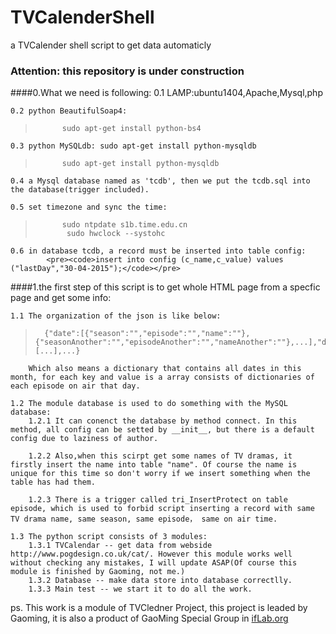 # TVCalenderShell
a TVCalender shell script to get data automaticly 
### Attention: this repository is under construction
####0.What we need is following:
	0.1 LAMP:ubuntu1404,Apache,Mysql,php

	0.2 python BeautifulSoap4:
>			sudo apt-get install python-bs4
	0.3 python MySQLdb: sudo apt-get install python-mysqldb
>			sudo apt-get install python-mysqldb
	0.4 a Mysql database named as 'tcdb', then we put the tcdb.sql into the database(trigger included).

	0.5 set timezone and sync the time:
>			sudo ntpdate s1b.time.edu.cn
>            sudo hwclock --systohc

	0.6 in database tcdb, a record must be inserted into table config: 
			<pre><code>insert into config (c_name,c_value) values ("lastDay","30-04-2015");</code></pre>

####1.the first step of this script is to get whole HTML page from a specfic page and get some info:

	1.1 The organization of the json is like below:
>		{"date":[{"season":"","episode":"","name":""},{"seasonAnother":"","episodeAnother":"","nameAnother":""},...],"dateAnother":[...],...}

        Which also means a dictionary that contains all dates in this month, for each key and value is a array consists of dictionaries of each episode on air that day.

	1.2 The module database is used to do something with the MySQL database:
		1.2.1 It can conenct the database by method connect. In this method, all config can be setted by __init__, but there is a default config due to laziness of author.

		1.2.2 Also,when this scirpt get some names of TV dramas, it firstly insert the name into table "name". Of course the name is unique for this time so don't worry if we insert something when the table has had them.

		1.2.3 There is a trigger called tri_InsertProtect on table episode, which is used to forbid script inserting a record with same TV drama name, same season, same episode， same on air time.

	1.3 The python script consists of 3 modules: 
		1.3.1 TVCalendar -- get data from webside http://www.pogdesign.co.uk/cat/. However this module works well without checking any mistakes, I will update ASAP(Of course this module is finished by Gaoming, not me.)
		1.3.2 Database -- make data store into database correctlly.
		1.3.3 Main test -- we start it to do all the work.

ps. This work is a module of TVCledner Project, this project is leaded by Gaoming, it is also a product of GaoMing Special Group in <a href='http://iflab.org'>ifLab.org</a>